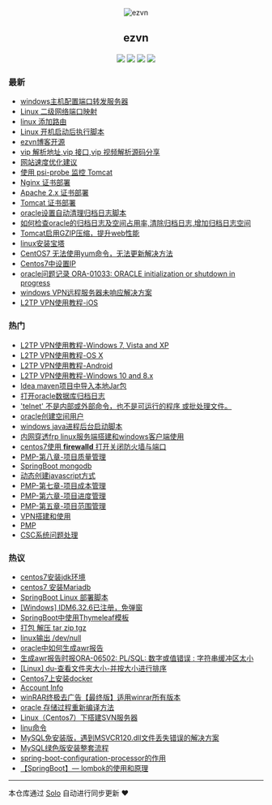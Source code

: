 <p align="center"><img alt="ezvn" src="https://ws2.sinaimg.cn/large/ab71ac88ly1g2a4umdxvnj205k05kt8t.jpg"></p><h2 align="center">
ezvn
</h2>

<h4 align="center"><p id="ezvn"></p></h4>
<p align="center"><a title="ezvn" target="_blank" href="https://github.com/wanwenjie1993/solo-blog"><img src="https://img.shields.io/github/last-commit/wanwenjie1993/solo-blog.svg?style=flat-square"></a>
<a title="GitHub repo size in bytes" target="_blank" href="https://github/wanwenjie1993/solo-blog"><img src="https://img.shields.io/github/repo-size/wanwenjie1993/solo-blog.svg?style=flat-square"></a>
<a title="Solo Version" target="_blank" href="https://github.com/b3log/solo/releases"><img src="https://img.shields.io/badge/solo-3.5.0-f1e05a.svg?style=flat-square"></a>
<a title="Hits" target="_blank" href="https://github.com/b3log/hits"><img src="https://hits.b3log.org/wanwenjie1993/solo-blog.svg"></a></p>

### 最新

* [windows主机配置端口转发服务器](https://ezvn.cn/blog/articles/2019/04/22/1555914413721.html)
* [Linux 二级网络端口映射](https://ezvn.cn/blog/articles/2019/04/22/1555913414965.html)
* [linux 添加路由](https://ezvn.cn/blog/articles/2019/04/22/1555911891640.html)
* [Linux 开机启动后执行脚本](https://ezvn.cn/blog/articles/2019/04/22/1555911163939.html)
* [ezvn博客开源](https://ezvn.cn/blog/ezvn)
* [vip 解析地址,vip 接口,vip 视频解析源码分享](https://ezvn.cn/blog/vip)
* [网站速度优化建议](https://ezvn.cn/blog/articles/2019/04/18/1555550808428.html)
* [使用 psi-probe 监控 Tomcat](https://ezvn.cn/blog/articles/2019/04/17/1555489637739.html)
* [Nginx 证书部署](https://ezvn.cn/blog/articles/2019/04/17/1555477634334.html)
* [Apache 2.x 证书部署](https://ezvn.cn/blog/articles/2019/04/17/1555477595007.html)
* [Tomcat 证书部署](https://ezvn.cn/blog/articles/2019/04/17/1555477402081.html)
* [oracle设置自动清理归档日志脚本](https://ezvn.cn/blog/articles/2019/04/15/1555298218441.html)
* [如何检查oracle的归档日志及空间占用率,清除归档日志,增加归档日志空间](https://ezvn.cn/blog/articles/2019/04/15/1555293960068.html)
* [Tomcat启用GZIP压缩，提升web性能](https://ezvn.cn/blog/articles/2019/04/11/1554966243567.html)
* [linux安装宝塔](https://ezvn.cn/blog/articles/2019/04/10/1554879076893.html)
* [CentOS7 无法使用yum命令，无法更新解决方法](https://ezvn.cn/blog/articles/2019/04/10/1554876590985.html)
* [Centos7中设置IP](https://ezvn.cn/blog/articles/2019/04/10/1554873977434.html)
* [oracle问题记录 ORA-01033: ORACLE initialization or shutdown in progress](https://ezvn.cn/blog/articles/2019/04/10/1554865374383.html)
* [windows VPN远程服务器未响应解决方案](https://ezvn.cn/blog/articles/2019/04/09/1554797384649.html)
* [L2TP VPN使用教程-iOS](https://ezvn.cn/blog/articles/2019/04/09/1554797028023.html)

### 热门

* [L2TP VPN使用教程-Windows 7, Vista and XP](https://ezvn.cn/blog/articles/2019/04/09/1554796887918.html)
* [L2TP VPN使用教程-OS X](https://ezvn.cn/blog/articles/2019/04/09/1554796941838.html)
* [L2TP VPN使用教程-Android](https://ezvn.cn/blog/articles/2019/04/09/1554796984839.html)
* [L2TP VPN使用教程-Windows 10 and 8.x](https://ezvn.cn/blog/articles/2019/04/09/1554796845360.html)
* [Idea maven项目中导入本地Jar包](https://ezvn.cn/blog/articles/2019/04/09/1554792932000.html)
* [打开oracle数据库归档日志](https://ezvn.cn/blog/articles/2019/04/09/1554786904167.html)
* ['telnet' 不是内部或外部命令，也不是可运行的程序 或批处理文件。](https://ezvn.cn/blog/articles/2019/04/09/1554790108080.html)
* [oracle创建空间用户](https://ezvn.cn/blog/articles/2019/04/09/1554786818282.html)
* [windows java进程后台启动脚本](https://ezvn.cn/blog/articles/2019/04/09/1554786668810.html)
* [内网穿透frp linux服务端搭建和windows客户端使用](https://ezvn.cn/blog/articles/2019/03/24/1553440714576.html)
* [centos7使用 <b>firewalld</b> 打开关闭防火墙与端口](https://ezvn.cn/blog/articles/2019/03/24/1553437262508.html)
* [PMP-第八章-项目质量管理](https://ezvn.cn/blog/articles/2019/04/08/1554710630464.html)
* [SpringBoot mongodb](https://ezvn.cn/blog/articles/2019/03/31/1554043829162.html)
* [动态创建javascript方式](https://ezvn.cn/blog/articles/2019/03/24/1553401999674.html)
* [PMP-第七章-项目成本管理](https://ezvn.cn/blog/articles/2019/04/08/1554710897545.html)
* [PMP-第六章-项目进度管理](https://ezvn.cn/blog/articles/2019/04/08/1554711027490.html)
* [PMP-第五章-项目范围管理](https://ezvn.cn/blog/articles/2019/04/08/1554711205334.html)
* [VPN搭建和使用](https://ezvn.cn/blog/articles/2019/03/26/1553578523423.html)
* [PMP](https://ezvn.cn/blog/articles/2019/03/28/1553774438790.html)
* [CSC系统问题处理](https://ezvn.cn/blog/csc)

### 热议

* [centos7安装jdk环境](https://ezvn.cn/blog/articles/2019/03/24/1553402195297.html)
* [centos7 安装Mariadb](https://ezvn.cn/blog/articles/2019/03/24/1553439777058.html)
* [SpringBoot Linux 部署脚本](https://ezvn.cn/blog/articles/2019/03/24/1553440423522.html)
* [[Windows] IDM6.32.6已注册，免弹窗](https://ezvn.cn/blog/articles/2019/03/24/1553441104779.html)
* [SpringBoot中使用Thymeleaf模板](https://ezvn.cn/blog/articles/2019/03/24/1553441287274.html)
* [打包 解压 tar zip tgz](https://ezvn.cn/blog/articles/2019/03/25/1553478317487.html)
* [linux输出 /dev/null](https://ezvn.cn/blog/articles/2019/03/25/1553484592317.html)
* [oracle中如何生成awr报告](https://ezvn.cn/blog/articles/2019/03/25/1553501400910.html)
* [生成awr报告时报ORA-06502: PL/SQL: 数字或值错误 : 字符串缓冲区太小](https://ezvn.cn/blog/articles/2019/03/25/1553502975079.html)
* [[Linux] du-查看文件夹大小-并按大小进行排序](https://ezvn.cn/blog/articles/2019/03/26/1553566000514.html)
* [Centos7上安装docker](https://ezvn.cn/blog/articles/2019/03/26/1553576290546.html)
* [Account Info](https://ezvn.cn/blog/password)
* [winRAR终极去广告【最终版】适用winrar所有版本 ](https://ezvn.cn/blog/articles/2019/03/26/1553610400920.html)
* [oracle 存储过程重新编译方法](https://ezvn.cn/blog/articles/2019/03/27/1553653857401.html)
* [Linux（Centos7）下搭建SVN服务器](https://ezvn.cn/blog/articles/2019/03/28/1553753125671.html)
* [linu命令](https://ezvn.cn/blog/articles/2019/03/28/1553762241292.html)
* [MySQL免安装版，遇到MSVCR120.dll文件丢失错误的解决方案](https://ezvn.cn/blog/articles/2019/03/30/1553941174223.html)
* [MySQL绿色版安装整套流程](https://ezvn.cn/blog/articles/2019/03/30/1553945492719.html)
* [spring-boot-configuration-processor的作用](https://ezvn.cn/blog/articles/2019/03/31/1554041820739.html)
* [【SpringBoot】— lombok的使用和原理](https://ezvn.cn/blog/articles/2019/03/31/1554041874916.html)

---

本仓库通过 [Solo](https://github.com/b3log/solo) 自动进行同步更新 ❤️ 